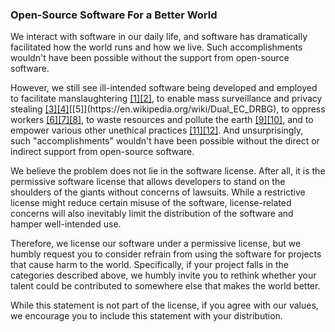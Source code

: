 ### Open-Source Software For a Better World

We interact with software in our daily life, and software has dramatically facilitated how the world runs and how we live. Such accomplishments wouldn't have been possible without the support from open-source software.

However, we still see ill-intended software being developed and employed to facilitate manslaughtering [[1]](https://en.wikipedia.org/wiki/Foster-Miller_TALON)[[2]](https://en.wikipedia.org/wiki/SGR-A1), to enable mass surveillance and privacy stealing [[3]](https://www.theguardian.com/world/2013/sep/05/nsa-gchq-encryption-codes-security)[[4]](https://en.wikipedia.org/wiki/PRISM_(surveillance_program))[[5]](https://en.wikipedia.org/wiki/Dual_EC_DRBG), to oppress workers [[6]](https://futurism.com/amazon-ai-fire-workers)[[7]](https://www.dailydot.com/debug/amazon-workers-pee-bottle/)[[8]](https://www.theregister.com/2020/09/01/amazon_staff_spying/), to waste resources and pollute the earth [[9]](https://digiconomist.net/bitcoin-energy-consumption/)[[10]](https://en.wikipedia.org/wiki/Spread_Networks), and to empower various other unethical practices [[11]](https://www.nytimes.com/2018/06/19/technology/tech-companies-immigration-border.html)[[12]](https://kr-asia.com/what-you-should-know-about-the-cash-loan-sector-the-new-breeding-ground-for-chinese-billionaires). And unsurprisingly, such "accomplishments" wouldn't have been possible without the direct or indirect support from open-source software.

We believe the problem does not lie in the software license. After all, it is the permissive software license that allows developers to stand on the shoulders of the giants without concerns of lawsuits. While a restrictive license might reduce certain misuse of the software, license-related concerns will also inevitably limit the distribution of the software and hamper well-intended use.

Therefore, we license our software under a permissive license, but we humbly request you to consider refrain from using the software for projects that cause harm to the world. Specifically, if your project falls in the categories described above, we humbly invite you to rethink whether your talent could be contributed to somewhere else that makes the world better. 

While this statement is not part of the license, if you agree with our values, we encourage you to include this statement with your distribution. 

